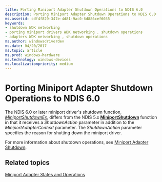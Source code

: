 ```yaml
---
title: Porting Miniport Adapter Shutdown Operations to NDIS 6.0
description: Porting Miniport Adapter Shutdown Operations to NDIS 6.0
ms.assetid: cdf4f829-347e-4d81-9ac0-6d886cef6035
keywords:
- shutdown WDK networking
- porting miniport drivers WDK networking , shutdown operations
- adapters WDK networking , shutdown operations
ms.author: windowsdriverdev
ms.date: 04/20/2017
ms.topic: article
ms.prod: windows-hardware
ms.technology: windows-devices
ms.localizationpriority: medium
---
```


# Porting Miniport Adapter Shutdown Operations to NDIS 6.0





The NDIS 6.0 or later miniport driver's shutdown function, [*MiniportShutdownEx*](https://msdn.microsoft.com/library/windows/hardware/ff559449), differs from the NDIS 5.x [**MiniportShutdown**](https://msdn.microsoft.com/library/windows/hardware/ff550533) function in that it receives a *ShutdownAction* parameter in addition to the *MiniportAdapterContext* parameter. The *ShutdownAction* parameter specifies the reason for shutting down the miniport driver.

For more information about shutdown operations, see [Miniport Adapter Shutdown](miniport-adapter-shutdown.md).

## Related topics


[Miniport Adapter States and Operations](miniport-adapter-states-and-operations.md)

 

 






